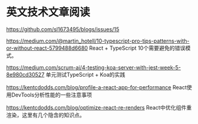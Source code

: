 

# 英文技术文章阅读

https://github.com/sl1673495/blogs/issues/15

https://medium.com/@martin_hotell/10-typescript-pro-tips-patterns-with-or-without-react-5799488d6680
React + TypeScript 10个需要避免的错误模式。

https://medium.com/scrum-ai/4-testing-koa-server-with-jest-week-5-8e980cd30527
单元测试TypeScript + Koa的实践

https://kentcdodds.com/blog/profile-a-react-app-for-performance
React使用DevTools分析性能的一些注意事项

https://kentcdodds.com/blog/optimize-react-re-renders
React中优化组件重渲染，这里有几个隐含的知识点。